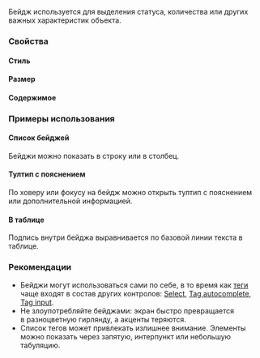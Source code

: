Бейдж используется для выделения статуса, количества или других важных характеристик объекта.

### Свойства

#### Стиль

<!-- example(badge-fill-and-style) -->

#### Размер

<!-- example(badge-size) -->

#### Содержимое

<!-- example(badge-content) -->

### Примеры использования

#### Список бейджей

Бейджи можно показать в строку или в столбец.

<!-- example(badge-list) -->

#### Тултип с пояснением

По ховеру или фокусу на бейдж можно открыть тултип с пояснением или дополнительной информацией.

<!-- example(badge-tooltip) -->

#### В таблице

Подпись внутри бейджа выравнивается по базовой линии текста в таблице.

<!-- example(badge-table) -->

### Рекомендации

-   Бейджи могут использоваться сами по себе, в то время как [теги](/ru/components/tag) чаще входят в состав других контролов: [Select](/ru/components/select/overview#множественный-выбор), [Tag autocomplete](/ru/components/tag-autocomplete/), [Tag input](/ru/components/tag-input/).
-   Не злоупотребляйте бейджами: экран быстро превращается в разноцветную гирлянду, а акценты теряются.
-   Список тегов может привлекать излишнее внимание. Элементы можно показать через запятую, интерпункт или небольшую табуляцию.
